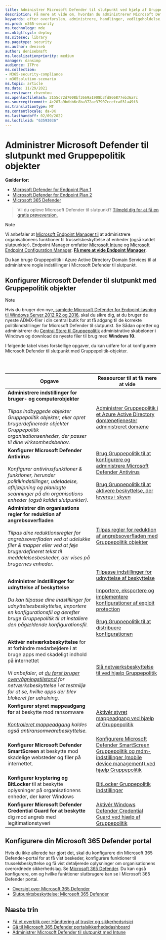 ```yaml
---
title: Administrer Microsoft Defender til slutpunkt ved hjælp af Gruppepolitik-objekter
description: Få mere at vide om, hvordan du administrerer Microsoft Defender til slutpunkt med Gruppepolitik-objekter
keywords: efter overførslen, administrere, handlinger, vedligeholdelse, udnyttelse, PowerShell, Microsoft Defender til slutpunkt, edr
ms.prod: m365-security
ms.technology: mde
ms.mktglfcycl: deploy
ms.sitesec: library
ms.pagetype: security
ms.author: deniseb
author: denisebmsft
ms.localizationpriority: medium
manager: dansimp
audience: ITPro
ms.collection:
- M365-security-compliance
- m365solution-scenario
ms.topic: article
ms.date: 11/29/2021
ms.reviewer: chventou
ms.openlocfilehash: 2155c72d7008bf3669a1908b3fd866877eb36a7c
ms.sourcegitcommit: 4c207a9bdbb6c8ba372ae37907ccefca031a49f8
ms.translationtype: MT
ms.contentlocale: da-DK
ms.lasthandoff: 02/09/2022
ms.locfileid: "63593036"
---
```

# <a name="manage-microsoft-defender-for-endpoint-with-group-policy-objects"></a>Administrer Microsoft Defender til slutpunkt med Gruppepolitik objekter

**Gælder for:**
- [Microsoft Defender for Endpoint Plan 1](https://go.microsoft.com/fwlink/?linkid=2154037)
- [Microsoft Defender for Endpoint Plan 2](https://go.microsoft.com/fwlink/?linkid=2154037)
- [Microsoft 365 Defender](https://go.microsoft.com/fwlink/?linkid=2118804)

> Vil du opleve Microsoft Defender til slutpunkt? [Tilmeld dig for at få en gratis prøveversion.](https://signup.microsoft.com/create-account/signup?products=7f379fee-c4f9-4278-b0a1-e4c8c2fcdf7e&ru=https://aka.ms/MDEp2OpenTrial?ocid=docs-wdatp-exposedapis-abovefoldlink)

> [!NOTE]
> Vi anbefaler at [Microsoft Endpoint Manager til](/mem) at administrere organisationens funktioner til trusselsbeskyttelse af enheder (også kaldet slutpunkter). Endpoint Manager omfatter [Microsoft Intune](/mem/intune/fundamentals/what-is-intune) og [Microsoft Endpoint Configuration Manager](/mem/configmgr/core/understand/introduction). **[Få mere at vide Endpoint Manager](/mem/endpoint-manager-overview)**.

Du kan bruge Gruppepolitik i Azure Active Directory Domain Services til at administrere nogle indstillinger i Microsoft Defender til slutpunkt.

## <a name="configure-microsoft-defender-for-endpoint-with-group-policy-objects"></a>Konfigurer Microsoft Defender til slutpunkt med Gruppepolitik objekter

> [!NOTE]
> Hvis du bruger den nye[, samlede Microsoft Defender for Endpoint-løsning til Windows Server 2012 R2 og 2016](/microsoft-365/security/defender-endpoint/configure-server-endpoints#new-functionality-in-the-modern-unified-solution-for-windows-server-2012-r2-and-2016-preview), skal du sikre dig, at du bruger de nyeste ADMX-filer i din central butik for at få adgang til de korrekte politikindstillinger for Microsoft Defender til slutpunkt. Se Sådan opretter og administrerer du [Central Store til Gruppepolitik](/troubleshoot/windows-client/group-policy/create-and-manage-central-store) administrative skabeloner i Windows og download de nyeste filer til brug med **Windows 10**. 

I følgende tabel vises forskellige opgaver, du kan udføre for at konfigurere Microsoft Defender til slutpunkt med Gruppepolitik-objekter.

<br/><br/>

|Opgave|Ressourcer til at få mere at vide|
|---|---|
|**Administrere indstillinger for bruger- og computerobjekter** <br/><br/> *Tilpas indbyggede objekter Gruppepolitik objekter, eller opret brugerdefinerede objekter Gruppepolitik organisationsenheder, der passer til dine virksomhedsbehov.*|[Administrer Gruppepolitik i et Azure Active Directory domænetjenester administreret domæne](/azure/active-directory-domain-services/manage-group-policy)|
|**Konfigurer Microsoft Defender Antivirus** <br/><br/> *Konfigurer antivirusfunktioner & funktioner, herunder politikindstillinger, udeladelse, afhjælpning og planlagte scanninger på din organisations enheder (også kaldet slutpunkter).*|[Brug Gruppepolitik til at konfigurere og administrere Microsoft Defender Antivirus](/windows/security/threat-protection/microsoft-defender-antivirus/use-group-policy-microsoft-defender-antivirus) <br/><br/> [Brug Gruppepolitik til at aktivere beskyttelse, der leveres i skyen](/windows/security/threat-protection/microsoft-defender-antivirus/enable-cloud-protection-microsoft-defender-antivirus#use-group-policy-to-enable-cloud-delivered-protection)|
|**Administrer din organisations regler for reduktion af angrebsoverfladen** <br/><br/> *Tilpas dine reduktionsregler for angrebsoverfladen ved at udelukke filer & mapper eller ved at føje brugerdefineret tekst til meddelelsesbeskeder, der vises på brugernes enheder.*|[Tilpas regler for reduktion af angrebsoverfladen med Gruppepolitik objekter](/microsoft-365/security/defender-endpoint/customize-attack-surface-reduction#use-group-policy-to-exclude-files-and-folders)|
|**Administrer indstillinger for udnyttelse af beskyttelse** <br/><br/> *Du kan tilpasse dine indstillinger for udnyttelsesbeskyttelse, importere en konfigurationsfil og derefter bruge Gruppepolitik til at installere den pågældende konfigurationsfil.*|[Tilpasse indstillinger for udnyttelse af beskyttelse](/microsoft-365/security/defender-endpoint/customize-exploit-protection) <br/><br/> [Importere, eksportere og implementere konfigurationer af exploit protection](/microsoft-365/security/defender-endpoint/import-export-exploit-protection-emet-xml) <br/><br/> [Brug Gruppepolitik til at distribuere konfigurationen](/microsoft-365/security/defender-endpoint/import-export-exploit-protection-emet-xml#use-group-policy-to-distribute-the-configuration)|
|**Aktivér netværksbeskyttelse** for at forhindre medarbejdere i at bruge apps med skadeligt indhold på internettet <br/><br/> *Vi anbefaler, at [du først bruger overvågningstilstand](/microsoft-365/security/defender-endpoint/evaluate-network-protection) for netværksbeskyttelse i et testmiljø for at se, hvilke apps der blev blokeret før udrulning.*|[Slå netværksbeskyttelse til ved hjælp Gruppepolitik](/microsoft-365/security/defender-endpoint/enable-network-protection#group-policy)|
|**Konfigurer styret mappeadgang for** at beskytte mod ransomware <br/><br/> *[Kontrolleret mappeadgang](/microsoft-365/security/defender-endpoint/controlled-folders) kaldes også antiransomwarebeskyttelse.*|[Aktivér styret mappeadgang ved hjælp af Gruppepolitik](/microsoft-365/security/defender-endpoint/enable-controlled-folders#group-policy)|
|**Konfigurer Microsoft Defender SmartScreen** at beskytte mod skadelige websteder og filer på internettet.|[Konfigurere Microsoft Defender SmartScreen Gruppepolitik og mdm-indstillinger (mobile device management) ved hjælp Gruppepolitik](/windows/security/threat-protection/microsoft-defender-smartscreen/microsoft-defender-smartscreen-available-settings#group-policy-settings)|
|**Konfigurer kryptering og BitLocker** til at beskytte oplysninger på organisationens enheder, der kører Windows|[BitLocker Gruppepolitik indstillinger](/windows/security/information-protection/bitlocker/bitlocker-group-policy-settings)|
|**Konfigurer Microsoft Defender Credential Guard for at beskytte** dig mod angreb med legitimationstyveri|[Aktivér Windows Defender Credential Guard ved hjælp af Gruppepolitik](/windows/security/identity-protection/credential-guard/credential-guard-manage#enable-windows-defender-credential-guard-by-using-group-policy)|

## <a name="configure-your-microsoft-365-defender-portal"></a>Konfigurere din Microsoft 365 Defender portal

Hvis du ikke allerede har gjort det, skal du konfigurere din Microsoft 365 Defender-portal for at få vist beskeder, konfigurere funktioner til trusselsbeskyttelse og få vist detaljerede oplysninger om organisationens overordnede sikkerhedslag. Se [Microsoft 365 Defender](/microsoft-365/security/defender/microsoft-365-defender). Du kan også konfigurere, om og hvilke funktioner slutbrugere kan se i Microsoft 365 Defender portal.

- [Oversigt over Microsoft 365 Defender](/microsoft-365/security/defender-endpoint/use)
- [Slutpunktsbeskyttelse: Microsoft 365 Defender](/mem/intune/protect/endpoint-protection-windows-10#microsoft-defender-security-center)

## <a name="next-steps"></a>Næste trin

- [Få et overblik over Håndtering af trusler og sikkerhedsrisici](/microsoft-365/security/defender-endpoint/next-gen-threat-and-vuln-mgt)
- [Gå til Microsoft 365 Defender portalsikkerhedsdashboard](/microsoft-365/security/defender-endpoint/security-operations-dashboard)
- [Administrer Microsoft Defender til slutpunkt med Intune](manage-mde-post-migration-intune.md)
